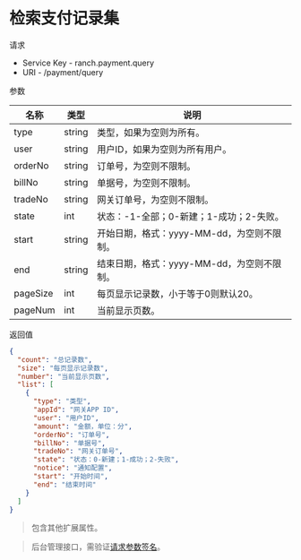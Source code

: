# 检索支付记录集

请求
- Service Key - ranch.payment.query
- URI - /payment/query

参数

|名称|类型|说明|
|---|---|---|
|type|string|类型，如果为空则为所有。|
|user|string|用户ID，如果为空则为所有用户。|
|orderNo|string|订单号，为空则不限制。|
|billNo|string|单据号，为空则不限制。|
|tradeNo|string|网关订单号，为空则不限制。|
|state|int|状态：-1-全部；0-新建；1-成功；2-失败。|
|start|string|开始日期，格式：yyyy-MM-dd，为空则不限制。|
|end|string|结束日期，格式：yyyy-MM-dd，为空则不限制。|
|pageSize|int|每页显示记录数，小于等于0则默认20。|
|pageNum|int|当前显示页数。|

返回值
```json
{
  "count": "总记录数",
  "size": "每页显示记录数",
  "number": "当前显示页数",
  "list": [
    {
      "type": "类型",
      "appId": "网关APP ID",
      "user": "用户ID",
      "amount": "金额，单位：分",
      "orderNo": "订单号",
      "billNo": "单据号",
      "tradeNo": "网关订单号",
      "state": "状态：0-新建；1-成功；2-失败",
      "notice": "通知配置",
      "start": "开始时间",
      "end": "结束时间"
    }
  ]
}
```

> 包含其他扩展属性。

> 后台管理接口，需验证[请求参数签名](https://github.com/heisedebaise/tephra/blob/master/tephra-ctrl/doc/sign.md)。
